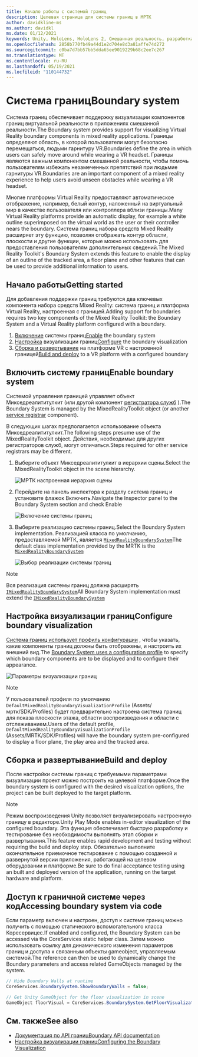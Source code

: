 ```yaml
---
title: Начало работы с системой границ
description: Целевая страница для системы границ в МРТК
author: davidkline-ms
ms.author: davidkl
ms.date: 01/12/2021
keywords: Unity, HoloLens, HoloLens 2, Смешанная реальность, разработка, МРТК, система границ,
ms.openlocfilehash: 2858b770fb49a44d1e2d704e8d3a81affe74d272
ms.sourcegitcommit: c0ba7d7bb57bb5dda65ee9019229b68c2ee7c267
ms.translationtype: MT
ms.contentlocale: ru-RU
ms.lasthandoff: 05/19/2021
ms.locfileid: "110144732"
---
```

# <a name="boundary-system"></a><span data-ttu-id="85ac7-104">Система границ</span><span class="sxs-lookup"><span data-stu-id="85ac7-104">Boundary system</span></span>

<span data-ttu-id="85ac7-105">Система границ обеспечивает поддержку визуализации компонентов границ виртуальной реальности в приложениях смешанной реальности.</span><span class="sxs-lookup"><span data-stu-id="85ac7-105">The Boundary system provides support for visualizing Virtual Reality boundary components in mixed reality applications.</span></span> <span data-ttu-id="85ac7-106">Границы определяют область, в которой пользователи могут безопасно перемещаться, людьми гарнитуру VR.</span><span class="sxs-lookup"><span data-stu-id="85ac7-106">Boundaries define the area in which users can safely move around while wearing a VR headset.</span></span> <span data-ttu-id="85ac7-107">Границы являются важным компонентом смешанной реальности, чтобы помочь пользователям избежать незамеченных препятствий при людьмие гарнитуры VR.</span><span class="sxs-lookup"><span data-stu-id="85ac7-107">Boundaries are an important component of a mixed reality experience to help users avoid unseen obstacles while wearing a VR headset.</span></span>

<span data-ttu-id="85ac7-108">Многие платформы Virtual Reality предоставляют автоматическое отображение, например, белый контур, наложенный на виртуальный мир в качестве пользователя или контроллера вблизи границы.</span><span class="sxs-lookup"><span data-stu-id="85ac7-108">Many Virtual Reality platforms provide an automatic display, for example a white outline superimposed on the virtual world as the user or their controller nears the boundary.</span></span> <span data-ttu-id="85ac7-109">Система границ набора средств Mixed Reality расширяет эту функцию, позволяя отображать контур области, плоскости и другие функции, которые можно использовать для предоставления пользователям дополнительных сведений.</span><span class="sxs-lookup"><span data-stu-id="85ac7-109">The Mixed Reality Toolkit's Boundary System extends this feature to enable the display of an outline of the tracked area, a floor plane and other features that can be used to provide additional information to users.</span></span>

## <a name="getting-started"></a><span data-ttu-id="85ac7-110">Начало работы</span><span class="sxs-lookup"><span data-stu-id="85ac7-110">Getting started</span></span>

<span data-ttu-id="85ac7-111">Для добавления поддержки границ требуются два ключевых компонента набора средств Mixed Reality: система границ и платформа Virtual Reality, настроенная с границей.</span><span class="sxs-lookup"><span data-stu-id="85ac7-111">Adding support for boundaries requires two key components of the Mixed Reality Toolkit: the Boundary System and a Virtual Reality platform configured with a boundary.</span></span>

1. <span data-ttu-id="85ac7-112">[Включение](#enable-boundary-system) системы границ</span><span class="sxs-lookup"><span data-stu-id="85ac7-112">[Enable](#enable-boundary-system) the boundary system</span></span>
2. <span data-ttu-id="85ac7-113">[Настройка](#configure-boundary-visualization) визуализации границ</span><span class="sxs-lookup"><span data-stu-id="85ac7-113">[Configure](#configure-boundary-visualization) the boundary visualization</span></span>
3. <span data-ttu-id="85ac7-114">[Сборка и развертывание](#build-and-deploy) на платформе VR с настроенной границей</span><span class="sxs-lookup"><span data-stu-id="85ac7-114">[Build and deploy](#build-and-deploy) to a VR platform with a configured boundary</span></span>

## <a name="enable-boundary-system"></a><span data-ttu-id="85ac7-115">Включить систему границ</span><span class="sxs-lookup"><span data-stu-id="85ac7-115">Enable boundary system</span></span>

<span data-ttu-id="85ac7-116">Системой управления границей управляет объект Микседреалититулкит (или другой компонент [регистратора служб](xref:Microsoft.MixedReality.Toolkit.IMixedRealityServiceRegistrar) ).</span><span class="sxs-lookup"><span data-stu-id="85ac7-116">The Boundary System is managed by the MixedRealityToolkit object (or another [service registrar](xref:Microsoft.MixedReality.Toolkit.IMixedRealityServiceRegistrar) component).</span></span>

<span data-ttu-id="85ac7-117">В следующих шагах предполагается использование объекта Микседреалититулкит.</span><span class="sxs-lookup"><span data-stu-id="85ac7-117">The following steps presume use of the MixedRealityToolkit object.</span></span> <span data-ttu-id="85ac7-118">Действия, необходимые для других регистраторов служб, могут отличаться.</span><span class="sxs-lookup"><span data-stu-id="85ac7-118">Steps required for other service registrars may be different.</span></span>

1. <span data-ttu-id="85ac7-119">Выберите объект Микседреалититулкит в иерархии сцены.</span><span class="sxs-lookup"><span data-stu-id="85ac7-119">Select the MixedRealityToolkit object in the scene hierarchy.</span></span>

    ![МРТК настроенная иерархия сцены](../images/MRTK_ConfiguredHierarchy.png)

1. <span data-ttu-id="85ac7-121">Перейдите на панель инспектора к разделу система границ и установите флажок Включить.</span><span class="sxs-lookup"><span data-stu-id="85ac7-121">Navigate the Inspector panel to the Boundary System section and check Enable</span></span>

    ![Включение системы границ](../images/boundary/MRTKConfig_Boundary.png)

1. <span data-ttu-id="85ac7-123">Выберите реализацию системы границ.</span><span class="sxs-lookup"><span data-stu-id="85ac7-123">Select the Boundary System implementation.</span></span> <span data-ttu-id="85ac7-124">Реализацией класса по умолчанию, предоставляемой МРТК, является [`MixedRealityBoundarySystem`](xref:Microsoft.MixedReality.Toolkit.Boundary.MixedRealityBoundarySystem)</span><span class="sxs-lookup"><span data-stu-id="85ac7-124">The default class implementation provided by the MRTK is the [`MixedRealityBoundarySystem`](xref:Microsoft.MixedReality.Toolkit.Boundary.MixedRealityBoundarySystem)</span></span>

    ![Выбор реализации системы границ](../images/boundary/BoundarySelectSystemType.png)

> [!NOTE]
> <span data-ttu-id="85ac7-126">Вся реализация системы границ должна расширять [`IMixedRealityBoundarySystem`](xref:Microsoft.MixedReality.Toolkit.Boundary.IMixedRealityBoundarySystem)</span><span class="sxs-lookup"><span data-stu-id="85ac7-126">All Boundary System implementation must extend the [`IMixedRealityBoundarySystem`](xref:Microsoft.MixedReality.Toolkit.Boundary.IMixedRealityBoundarySystem)</span></span>

## <a name="configure-boundary-visualization"></a><span data-ttu-id="85ac7-127">Настройка визуализации границ</span><span class="sxs-lookup"><span data-stu-id="85ac7-127">Configure boundary visualization</span></span>

<span data-ttu-id="85ac7-128">[Система границ использует профиль конфигурации](configuring-boundary-visualization.md) , чтобы указать, какие компоненты границ должны быть отображены, и настроить их внешний вид.</span><span class="sxs-lookup"><span data-stu-id="85ac7-128">The [Boundary System uses a configuration profile](configuring-boundary-visualization.md) to specify which boundary components are to be displayed and to configure their appearance.</span></span>

![Параметры визуализации границ](../images/boundary/BoundaryVisualizationProfile.png)

> [!NOTE]
> <span data-ttu-id="85ac7-130">У пользователей профиля по умолчанию `DefaultMixedRealityBoundaryVisualizationProfile` (Assets/мртк/SDK/Profiles) будет предварительно настроена система границ для показа плоскости этажа, области воспроизведения и области с отслеживанием.</span><span class="sxs-lookup"><span data-stu-id="85ac7-130">Users of the default profile, `DefaultMixedRealityBoundaryVisualizationProfile` (Assets/MRTK/SDK/Profiles) will have the boundary system pre-configured to display a floor plane, the play area and the tracked area.</span></span>

## <a name="build-and-deploy"></a><span data-ttu-id="85ac7-131">Сборка и развертывание</span><span class="sxs-lookup"><span data-stu-id="85ac7-131">Build and deploy</span></span>

<span data-ttu-id="85ac7-132">После настройки системы границ с требуемыми параметрами визуализации проект можно построить на целевой платформе.</span><span class="sxs-lookup"><span data-stu-id="85ac7-132">Once the boundary system is configured with the desired visualization options, the project can be built deployed to the target platform.</span></span>

> [!NOTE]
> <span data-ttu-id="85ac7-133">Режим воспроизведения Unity позволяет визуализировать настроенную границу в редакторе.</span><span class="sxs-lookup"><span data-stu-id="85ac7-133">Unity Play Mode enables in-editor visualization of the configured boundary.</span></span> <span data-ttu-id="85ac7-134">Эта функция обеспечивает быструю разработку и тестирование без необходимости выполнять этап сборки и развертывания.</span><span class="sxs-lookup"><span data-stu-id="85ac7-134">This feature enables rapid development and testing without requiring the build and deploy step.</span></span> <span data-ttu-id="85ac7-135">Обязательно выполните окончательное приемочное тестирование с помощью созданной и развернутой версии приложения, работающей на целевом оборудовании и платформе.</span><span class="sxs-lookup"><span data-stu-id="85ac7-135">Be sure to do final acceptance testing using an built and deployed version of the application, running on the target hardware and platform.</span></span>

## <a name="accessing-boundary-system-via-code"></a><span data-ttu-id="85ac7-136">Доступ к граничной системе через код</span><span class="sxs-lookup"><span data-stu-id="85ac7-136">Accessing boundary system via code</span></span>

<span data-ttu-id="85ac7-137">Если параметр включен и настроен, доступ к системе границ можно получить с помощью статического вспомогательного класса Коресервицес.</span><span class="sxs-lookup"><span data-stu-id="85ac7-137">If enabled and configured, the Boundary System can be accessed via the CoreServices static helper class.</span></span> <span data-ttu-id="85ac7-138">Затем можно использовать ссылку для динамического изменения параметров границ и доступа к связанным объекты gameobject, управляемым системой.</span><span class="sxs-lookup"><span data-stu-id="85ac7-138">The reference can then be used to dynamically change the Boundary parameters and access related GameObjects managed by the system.</span></span>

```c#
// Hide Boundary Walls at runtime
CoreServices.BoundarySystem.ShowBoundaryWalls = false;

// Get Unity GameObject for the floor visualization in scene
GameObject floorVisual = CoreServices.BoundarySystem.GetFloorVisualization();
```

## <a name="see-also"></a><span data-ttu-id="85ac7-139">См. также</span><span class="sxs-lookup"><span data-stu-id="85ac7-139">See also</span></span>

- [<span data-ttu-id="85ac7-140">Документация по API границ</span><span class="sxs-lookup"><span data-stu-id="85ac7-140">Boundary API documentation</span></span>](xref:Microsoft.MixedReality.Toolkit.Boundary)
- [<span data-ttu-id="85ac7-141">Настройка визуализации границ</span><span class="sxs-lookup"><span data-stu-id="85ac7-141">Configuring the Boundary Visualization</span></span>](configuring-boundary-visualization.md)
